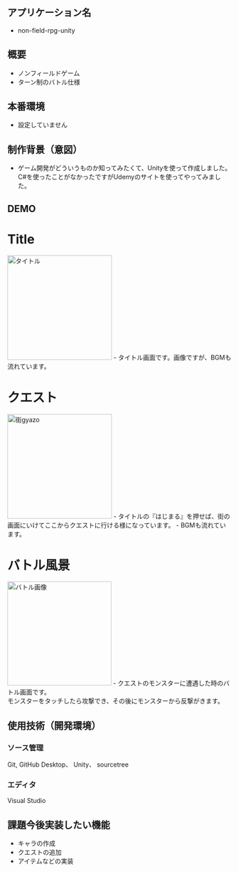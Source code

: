 ## アプリケーション名
- non-field-rpg-unity


## 概要
- ノンフィールドゲーム
- ターン制のバトル仕様

## 本番環境
- 設定していません

  
## 制作背景（意図）
- ゲーム開発がどういうものか知ってみたくて、Unityを使って作成しました。<br>
C#を使ったことがなかったですがUdemyのサイトを使ってやってみました。


## DEMO
# Title
<img width="235" alt="タイトル" src="https://user-images.githubusercontent.com/77143892/112748152-f7602e80-8ff4-11eb-8175-f193cba534c5.png">
- タイトル画面です。画像ですが、BGMも流れています。


# クエスト
<img width="235" alt="街gyazo" src="https://user-images.githubusercontent.com/77143892/112748230-689fe180-8ff5-11eb-88fe-5e48a3b2bebf.png">
- タイトルの『はじまる』を押せば、街の画面にいけてここからクエストに行ける様になっています。
- BGMも流れています。

# バトル風景
<img width="234" alt="バトル画像" src="https://user-images.githubusercontent.com/77143892/112748205-4017e780-8ff5-11eb-94b3-4584d5c9ea0c.png">
- クエストのモンスターに遭遇した時のバトル画面です。<br>
  モンスターをタッチしたら攻撃でき、その後にモンスターから反撃がきます。




## 使用技術（開発環境）

### ソース管理
Git, GitHub Desktop、 Unity、 sourcetree

### エディタ
Visual Studio

## 課題今後実装したい機能
- キャラの作成
- クエストの追加
- アイテムなどの実装

